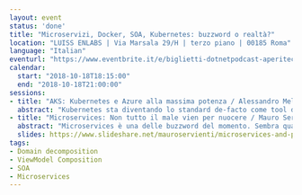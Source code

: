 ```yaml
---
layout: event
status: 'done'
title: "Microservizi, Docker, SOA, Kubernetes: buzzword o realtà?"
location: "LUISS ENLABS | Via Marsala 29/H | terzo piano | 00185 Roma"
language: "Italian"
eventurl: "https://www.eventbrite.it/e/biglietti-dotnetpodcast-aperitech-ott2018-microservizi-docker-soa-kubernetes-buzzword-o-realta-49045161398"
calendar:
  start: "2018-10-18T18:15:00"
  end: "2018-10-18T21:00:00"
sessions:
- title: "AKS: Kubernetes e Azure alla massima potenza / Alessandro Melchiori"
  abstract: "Kubernetes sta diventando lo standard de-facto come tool di orchestrazione di un ecosistema di container. In questa sessione, dopo una veloce introduzione a Kubernetes, vedremo come l'integrazione con Azure possa semplificare l'installazione, la configurazione e il monitoraggio di un'applicazione multi-container"
- title: "Microservices: Non tutto il male vien per nuocere / Mauro Servienti"
  abstract: "Microservices è una delle buzzword del momento. Sembra quasi che un'architettura a microservices sia fondamentale. È veramente così? Faremo un tortuoso viaggio tra le buzzword del momento cercando di districarci tra cosa è bene e cosa è meno bene, ma soprattutto perché. Obiettivo è quello di comprendere quali sono i limiti di certe scelte architetturali e quali gli errori da non commettere. Il tutto nell'ottica di garantire ai nostri sistemi 'lunga vita e prosperità' (cit.)"
  slides: https://www.slideshare.net/mauroservienti/microservices-and-pineapple-on-pizza-what-do-they-have-in-common-dos-and-donts
tags:
- Domain decomposition
- ViewModel Composition
- SOA
- Microservices
---
```

